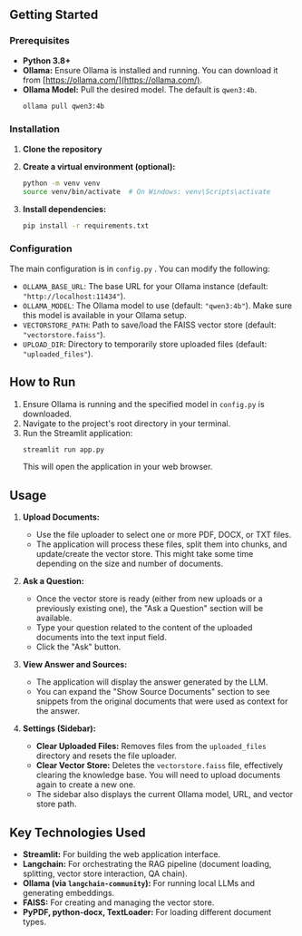 
## Getting Started

### Prerequisites

*   **Python 3.8+**
*   **Ollama:** Ensure Ollama is installed and running. You can download it from [https://ollama.com/](https://ollama.com/).
*   **Ollama Model:** Pull the desired model. The default is `qwen3:4b`.
    ```bash
    ollama pull qwen3:4b
    ```

### Installation

1.  **Clone the repository**

2.  **Create a virtual environment (optional):**
    ```bash
    python -m venv venv
    source venv/bin/activate  # On Windows: venv\Scripts\activate
    ```

3.  **Install dependencies:**
    ```bash
    pip install -r requirements.txt
    ```

### Configuration

The main configuration is in `config.py`
. You can modify the following:

*   `OLLAMA_BASE_URL`: The base URL for your Ollama instance (default: `"http://localhost:11434"`).
*   `OLLAMA_MODEL`: The Ollama model to use (default: `"qwen3:4b"`). Make sure this model is available in your Ollama setup.
*   `VECTORSTORE_PATH`: Path to save/load the FAISS vector store (default: `"vectorstore.faiss"`).
*   `UPLOAD_DIR`: Directory to temporarily store uploaded files (default: `"uploaded_files"`).

## How to Run

1.  Ensure Ollama is running and the specified model in `config.py` is downloaded.
2.  Navigate to the project's root directory in your terminal.
3.  Run the Streamlit application:
    ```bash
    streamlit run app.py
    ```
    This will open the application in your web browser.

## Usage

1.  **Upload Documents:**
    *   Use the file uploader to select one or more PDF, DOCX, or TXT files.
    *   The application will process these files, split them into chunks, and update/create the vector store. This might take some time depending on the size and number of documents.

2.  **Ask a Question:**
    *   Once the vector store is ready (either from new uploads or a previously existing one), the "Ask a Question" section will be available.
    *   Type your question related to the content of the uploaded documents into the text input field.
    *   Click the "Ask" button.

3.  **View Answer and Sources:**
    *   The application will display the answer generated by the LLM.
    *   You can expand the "Show Source Documents" section to see snippets from the original documents that were used as context for the answer.

4.  **Settings (Sidebar):**
    *   **Clear Uploaded Files:** Removes files from the `uploaded_files` directory and resets the file uploader.
    *   **Clear Vector Store:** Deletes the `vectorstore.faiss` file, effectively clearing the knowledge base. You will need to upload documents again to create a new one.
    *   The sidebar also displays the current Ollama model, URL, and vector store path.

## Key Technologies Used

*   **Streamlit:** For building the web application interface.
*   **Langchain:** For orchestrating the RAG pipeline (document loading, splitting, vector store interaction, QA chain).
*   **Ollama (via `langchain-community`):** For running local LLMs and generating embeddings.
*   **FAISS:** For creating and managing the vector store.
*   **PyPDF, python-docx, TextLoader:** For loading different document types.

